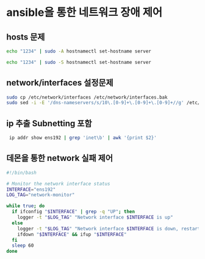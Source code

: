 # ansible을 통한 네트워크 장애 제어

## hosts 문제

``` bash
echo "1234" | sudo -A hostnamectl set-hostname server
```

``` bash
echo "1234" | sudo -S hostnamectl set-hostname server
```


## network/interfaces 설정문제

``` bash
sudo cp /etc/network/interfaces /etc/network/interfaces.bak  
sudo sed -i -E '/dns-nameservers/s/10\.[0-9]+\.[0-9]+\.[0-9]+//g' /etc/network/interfaces  # 10.*.*.* 쓸데없는 dns-nameservers 설정제거
```

## ip 추출 Subnetting 포함 

``` bash
 ip addr show ens192 | grep 'inet\b' | awk '{print $2}'
```

## 데몬을 통한 network 실패 제어 

``` bash
#!/bin/bash

# Monitor the network interface status
INTERFACE="ens192"
LOG_TAG="network-monitor"

while true; do
  if ifconfig "$INTERFACE" | grep -q "UP"; then
    logger -t "$LOG_TAG" "Network interface $INTERFACE is up"
  else
    logger -t "$LOG_TAG" "Network interface $INTERFACE is down, restarting..."
    ifdown "$INTERFACE" && ifup "$INTERFACE"
  fi
  sleep 60
done
```

